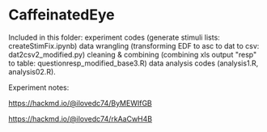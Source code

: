 # CaffeinatedEye

Included in this folder: 
experiment codes (generate stimuli lists: createStimFix.ipynb)
data wrangling (transforming EDF to asc to dat to csv: dat2csv2_modified.py)
cleaning & combining (combining xls output "resp" to table: questionresp_modified_base3.R)
data analysis codes (analysis1.R, analysis02.R).

Experiment notes: 

https://hackmd.io/@ilovedc74/ByMEWIfGB

https://hackmd.io/@ilovedc74/rkAaCwH4B
